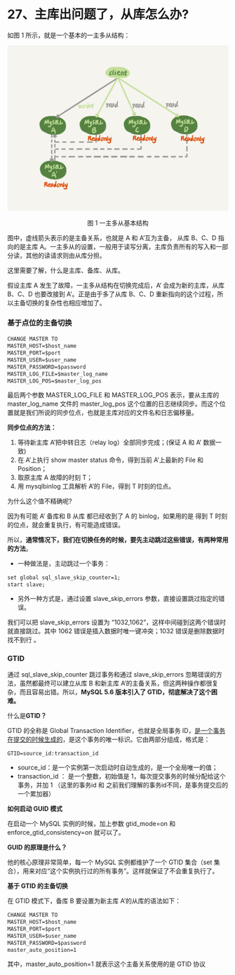 # 27、主库出问题了，从库怎么办?

如图 1 所示，就是一个基本的一主多从结构：

![](../images/mysql45/picture/mysql45-27-01.png)

<center>图 1 一主多从基本结构</center>

图中，虚线箭头表示的是主备关系，也就是 A 和 A’互为主备， 从库 B、C、D 指向的是主库 A。一主多从的设置，一般用于读写分离，主库负责所有的写入和一部分读，其他的读请求则由从库分担。

这里需要了解，什么是主库、备库、从库。

假设主库 A 发生了故障，一主多从结构在切换完成后，A‘ 会成为新的主库，从库 B、C、D 也要改接到 A’。正是由于多了从库 B、C、D 重新指向的这个过程，所以主备切换的复杂性也相应增加了。

### 基于点位的主备切换

```mysql
CHANGE MASTER TO 
MASTER_HOST=$host_name 
MASTER_PORT=$port 
MASTER_USER=$user_name 
MASTER_PASSWORD=$password 
MASTER_LOG_FILE=$master_log_name 
MASTER_LOG_POS=$master_log_pos  
```

最后两个参数 MASTER_LOG_FILE 和 MASTER_LOG_POS 表示，要从主库的 master_log_name 文件的 master_log_pos 这个位置的日志继续同步。而这个位置就是我们所说的同步位点，也就是主库对应的文件名和日志偏移量。

**同步位点的方法：**

1.  等待新主库 A’把中转日志（relay log）全部同步完成；(保证 A 和 A’ 数据一致)
2.  在 A’上执行 show master status 命令，得到当前 A’上最新的 File 和 Position；
3.  取原主库 A 故障的时刻 T； 
4.  用 mysqlbinlog 工具解析 A’的 File，得到 T 时刻的位点。 

为什么这个值不精确呢?

因为有可能 A’ 备库和 B 从库 都已经收到了 A 的 binlog，如果用的是 得到 T 时刻的位点，就会重复执行，有可能造成错误。

所以，**通常情况下，我们在切换任务的时候，要先主动跳过这些错误，有两种常用的方法**。

- 一种做法是，主动跳过一个事务：

```
set global sql_slave_skip_counter=1;
start slave;
```

- 另外一种方式是，通过设置 slave_skip_errors 参数，直接设置跳过指定的错误。

我们可以把 slave_skip_errors 设置为 “1032,1062”，这样中间碰到这两个错误时就直接跳过。其中  1062 错误是插入数据时唯一键冲突；1032 错误是删除数据时找不到行 。

### GTID

通过 sql_slave_skip_counter 跳过事务和通过 slave_skip_errors 忽略错误的方法，虽然都最终可以建立从库 B 和新主库 A’的主备关系，但这两种操作都很复杂，而且容易出错。所以，**MySQL 5.6 版本引入了 GTID，彻底解决了这个困难。**

什么是**GTID？**

GTID 的全称是 Global Transaction Identifier，也就是全局事务 ID，<u>是一个事务在提交的时候生成的</u>，是这个事务的唯一标识。它由两部分组成，格式是：

```mysql
GTID=source_id:transaction_id
```

- source_id：是一个实例第一次启动时自动生成的，是一个全局唯一的值；
-  transaction_id ： 是一个整数，初始值是 1，每次提交事务的时候分配给这个事务，并加 1 （这里的事务id 和 之前我们理解的事务id不同，是事务提交后的一个累加器）

**如何启动 GUID 模式**

在启动一个 MySQL 实例的时候，加上参数 gtid_mode=on 和 enforce_gtid_consistency=on 就可以了。

**GUID 的原理是什么？**

他的核心原理非常简单，每一个 MySQL 实例都维护了一个 GTID 集合（set 集合），用来对应“这个实例执行过的所有事务”。这样就保证了不会重复执行了。

**基于 GTID 的主备切换**

 在 GTID 模式下，备库 B 要设置为新主库 A’的从库的语法如下： 

```mysql
CHANGE MASTER TO 
MASTER_HOST=$host_name 
MASTER_PORT=$port 
MASTER_USER=$user_name 
MASTER_PASSWORD=$password 
master_auto_position=1 
```

 其中，master_auto_position=1 就表示这个主备关系使用的是 GTID 协议 

